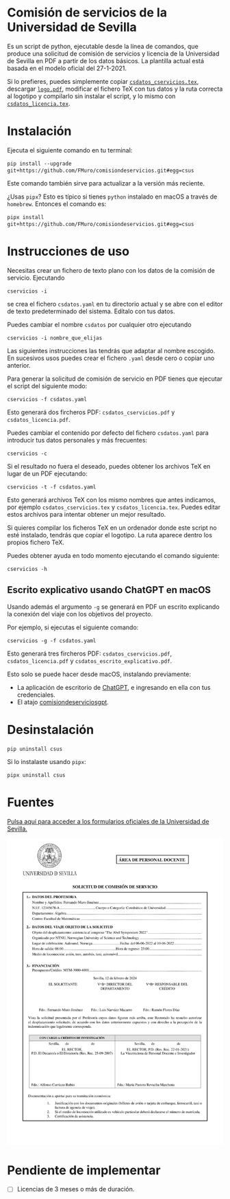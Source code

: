 # Comisión de servicios de la Universidad de Sevilla

Es un script de python, ejecutable desde la línea de comandos, que produce una solicitud de comisión de servicios y licencia de la Universidad de Sevilla en PDF a partir de los datos básicos. La plantilla actual está basada en el modelo oficial del 27-1-2021.

Si lo prefieres, puedes simplemente copiar [`csdatos_cservicios.tex`](tests/csdatos_cservicios.tex), descargar [`logo.pdf`](csus/logo.pdf), modificar el fichero TeX con tus datos y la ruta correcta al logotipo y compilarlo sin instalar el script, y lo mismo con [`csdatos_licencia.tex`](tests/csdatos_licencia.tex).

# Instalación

Ejecuta el siguiente comando en tu terminal:

```
pip install --upgrade git+https://github.com/FMuro/comisiondeservicios.git#egg=csus
```

Este comando también sirve para actualizar a la versión más reciente.

¿Usas `pipx`? Esto es típico si tienes `python` instalado en macOS a través de `homebrew`. Entonces el comando es:

```
pipx install git+https://github.com/FMuro/comisiondeservicios.git#egg=csus
```

# Instrucciones de uso

Necesitas crear un fichero de texto plano con los datos de la comisión de servicio. Ejecutando

```
cservicios -i
```

se crea el fichero `csdatos.yaml` en tu directorio actual y se abre con el editor de texto predeterminado del sistema. Edítalo con tus datos. 

Puedes cambiar el nombre `csdatos` por cualquier otro ejecutando 

```
cservicios -i nombre_que_elijas
```
Las siguientes instrucciones las tendrás que adaptar al nombre escogido. En sucesivos usos puedes crear el fichero `.yaml` desde cero o copiar uno anterior.

Para generar la solicitud de comisión de servicio en PDF tienes que ejecutar el script del siguiente modo:

```
cservicios -f csdatos.yaml
```

Esto generará dos fircheros PDF: `csdatos_cservicios.pdf` y `csdatos_licencia.pdf`.

Puedes cambiar el contenido por defecto del fichero `csdatos.yaml` para introducir tus datos personales y más frecuentes:

```
cservicios -c
```

Si el resultado no fuera el deseado, puedes obtener los archivos TeX en lugar de un PDF ejecutando:

```
cservicios -t -f csdatos.yaml
```

Esto generará archivos TeX con los mismo nombres que antes indicamos, por ejemplo `csdatos_cservicios.tex` y `csdatos_licencia.tex`. Puedes editar estos archivos para intentar obtener un mejor resultado. 

Si quieres compilar los ficheros TeX en un ordenador donde este script no esté instalado, tendrás que copiar el logotipo. La ruta aparece dentro los propios fichero TeX.

Puedes obtener ayuda en todo momento ejecutando el comando siguiente:

```
cservicios -h
```

## Escrito explicativo usando ChatGPT en macOS

Usando además el argumento `-g` se generará en PDF un escrito explicando la conexión del viaje con los objetivos del proyecto. 

Por ejemplo, si ejecutas el siguiente comando:

```
cservicios -g -f csdatos.yaml
```

Esto generará tres fircheros PDF: `csdatos_cservicios.pdf`,  `csdatos_licencia.pdf` y `csdatos_escrito_explicativo.pdf`.

Esto solo se puede hacer desde macOS, instalando previamente: 

- La aplicación de escritorio de [ChatGPT](https://openai.com/chatgpt/download/), e ingresando en ella con tus credenciales.
- El atajo [comisiondeserviciosgpt](https://www.icloud.com/shortcuts/8f376ec12c624f48a56abc63808ddc7e).


# Desinstalación

```
pip uninstall csus
```

Si lo instalaste usando `pipx`:

```
pipx uninstall csus
```

# Fuentes

[Pulsa aquí para acceder a los formularios oficiales de la Universidad de Sevilla.](https://www.us.es/trabaja-en-la-us/profesorado/gestion-administrativa/permisos-y-licencias)

![](img/csdatos.png)

# Pendiente de implementar

- [ ] Licencias de 3 meses o más de duración.
